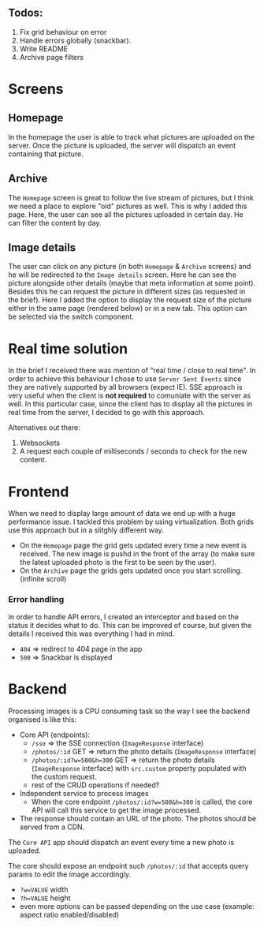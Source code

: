 ## Todos:

1. Fix grid behaviour on error
2. Handle errors globally (snackbar).
3. Write README
4. Archive page filters

# Screens

## Homepage

In the homepage the user is able to track what pictures are uploaded on the server. Once the picture is uploaded, the server will dispatch an event containing that picture.

## Archive

The `Homepage` screen is great to follow the live stream of pictures, but I think we need a place to explore "old" pictures as well. This is why I added this page. Here, the user can see all the pictures uploaded in certain day. He can filter the content by day.

## Image details

The user can click on any picture (in both `Homepage` & `Archive` screens) and he will be redirected to the `Image details` screen. Here he can see the picture alongside other details (maybe that meta information at some point).
Besides this he can request the picture in different sizes (as requested in the brief). Here I added the option to display the request size of the picture either in the same page (rendered below) or in a new tab. This option can be selected via the switch component.

# Real time solution

In the brief I received there was mention of "real time / close to real time". In order to achieve this behaviour I chose to use `Server Sent Events` since they are natively supported by all browsers (expect IE). SSE approach is very useful when the client is **not required** to comuniate with the server as well. In this particular case, since the client has to display all the pictures in real time from the server, I decided to go with this approach.

Alternatives out there:

1. Websockets
2. A request each couple of milliseconds / seconds to check for the new content.

# Frontend

When we need to display large amount of data we end up with a huge performance issue. I tackled this problem by using virtualization. Both grids use this approach but in a slitghly different way.

-   On the `Homepage` page the grid gets updated every time a new event is received. The new image is pushd in the front of the array (to make sure the latest uploaded photo is the first to be seen by the user).
-   On the `Archive` page the grids gets updated once you start scrolling. (infinite scroll)

### Error handling

In order to handle API errors, I created an interceptor and based on the status it decides what to do. This can be improved of course, but given the details I received this was everything I had in mind.

-   `404` => redirect to 404 page in the app
-   `500` => Snackbar is displayed

# Backend

Processing images is a CPU consuming task so the way I see the backend organised is like this:

-   Core API (endpoints):
    -   `/sse` => the SSE connection (`ImageResponse` interface)
    -   `/photos/:id` GET => return the photo details (`ImageResponse` interface)
    -   `/photos/:id?w=500&h=300` GET => return the photo details (`ImageResponse` interface) with `src.custom` property populated with the custom request.
    -   rest of the CRUD operations if needed?
-   Independent service to process images
    -   When the core endpoint `/photos/:id?w=500&h=300` is called, the core API will call this service to get the image processed.
-   The response should contain an URL of the photo. The photos should be served from a CDN.

The `Core API` app should dispatch an event every time a new photo is uploaded.

The core should expose an endpoint such `/photos/:id` that accepts query params to edit the image accordingly.

-   `?w=VALUE` width
-   `?h=VALUE` height
-   even more options can be passed depending on the use case (example: aspect ratio enabled/disabled)
